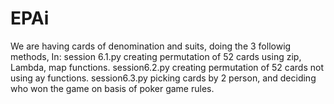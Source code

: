 # EPAi

We are having cards of denomination and suits, doing the 3 followig methods, In:
session 6.1.py creating permutation of 52 cards using zip, Lambda, map functions.
session6.2.py creating permutation of 52 cards not using ay functions.
session6.3.py picking cards by 2 person, and deciding who won the game on basis of poker game rules.
